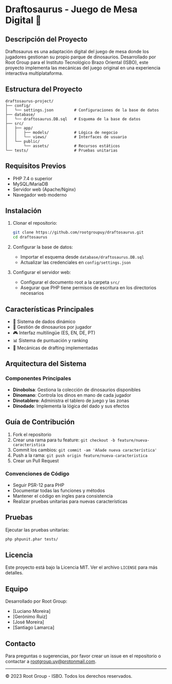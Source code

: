 # Draftosaurus - Juego de Mesa Digital 🦕

## Descripción del Proyecto
Draftosaurus es una adaptación digital del juego de mesa donde los jugadores gestionan su propio parque de dinosaurios. Desarrollado por Root Group para el Instituto Tecnológico Brazo Oriental (ISBO), este proyecto implementa las mecánicas del juego original en una experiencia interactiva multiplataforma.

## Estructura del Proyecto
```
draftosaurus-project/
├── config/
│   └── settings.json         # Configuraciones de la base de datos
├── database/
│   └── draftosaurus.DB.sql   # Esquema de la base de datos
├── src/
│   ├── app/
│   │   ├── models/           # Lógica de negocio
│   │   └── views/            # Interfaces de usuario
│   └── public/
│       └── assets/           # Recursos estáticos
└── tests/                    # Pruebas unitarias
```

## Requisitos Previos
- PHP 7.4 o superior
- MySQL/MariaDB
- Servidor web (Apache/Nginx)
- Navegador web moderno

## Instalación
1. Clonar el repositorio:
   ```bash
   git clone https://github.com/rootgroupuy/draftosaurus.git
   cd draftosaurus
   ```

2. Configurar la base de datos:
   - Importar el esquema desde `database/draftosaurus.DB.sql`
   - Actualizar las credenciales en `config/settings.json`

3. Configurar el servidor web:
   - Configurar el documento root a la carpeta `src/`
   - Asegurar que PHP tiene permisos de escritura en los directorios necesarios

## Características Principales
- 🎲 Sistema de dados dinámico
- 🦖 Gestión de dinosaurios por jugador
- 🎮 Interfaz multilingüe (ES, EN, DE, PT)
- 📊 Sistema de puntuación y ranking
- 🔄 Mecánicas de drafting implementadas

## Arquitectura del Sistema
### Componentes Principales
- **Dinobolsa**: Gestiona la colección de dinosaurios disponibles
- **Dinomano**: Controla los dinos en mano de cada jugador
- **Dinotablero**: Administra el tablero de juego y las zonas
- **Dinodado**: Implementa la lógica del dado y sus efectos

## Guía de Contribución
1. Fork el repositorio
2. Crear una rama para tu feature: `git checkout -b feature/nueva-caracteristica`
3. Commit los cambios: `git commit -am 'Añade nueva característica'`
4. Push a la rama: `git push origin feature/nueva-caracteristica`
5. Crear un Pull Request

### Convenciones de Código
- Seguir PSR-12 para PHP
- Documentar todas las funciones y métodos
- Mantener el código en ingles para consistencia
- Realizar pruebas unitarias para nuevas características

## Pruebas
Ejecutar las pruebas unitarias:
```bash
php phpunit.phar tests/
```

## Licencia
Este proyecto está bajo la Licencia MIT. Ver el archivo `LICENSE` para más detalles.

## Equipo
Desarrollado por Root Group:
- [Luciano Moreira]
- [Gerónimo Ruiz]
- [José Moreira]
- [Santiago Lamarca]

## Contacto
Para preguntas o sugerencias, por favor crear un issue en el repositorio o contactar a rootgroup.uy@protonmail.com.

---
© 2023 Root Group - ISBO. Todos los derechos reservados.
